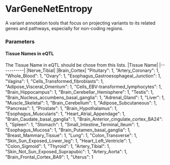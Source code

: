 # VarGeneNetEntropy

A variant annotation tools that focus on projecting variants to its related genes and pathways, especially for non-coding regions. 

### Parameters


#### Tissue Names in eQTL

The Tissue Name in eQTL should be chose from this lists.
|Tissue Name|
|-----------|
|Nerve_Tibial|
|Brain_Cortex|
  "Pituitary": 1,
  "Artery_Coronary": 1,
  "Whole_Blood": 1,
  "Ovary": 1,
  "Esophagus_Gastroesophageal_Junction": 1,
  "Vagina": 1,
  "Cells_Transformed_fibroblasts": 1,
  "Adipose_Visceral_Omentum": 1,
  "Cells_EBV-transformed_lymphocytes": 1,
  "Brain_Hippocampus": 1,
  "Brain_Cerebellar_Hemisphere": 1,
  "Testis": 1,
  "Brain_Nucleus_accumbens_basal_ganglia": 1,
  "Adrenal_Gland": 1,
  "Liver": 1,
  "Muscle_Skeletal": 1,
  "Brain_Cerebellum": 1,
  "Adipose_Subcutaneous": 1,
  "Pancreas": 1,
  "Prostate": 1,
  "Brain_Hypothalamus": 1,
  "Esophagus_Muscularis": 1,
  "Heart_Atrial_Appendage": 1,
  "Brain_Caudate_basal_ganglia": 1,
  "Brain_Anterior_cingulate_cortex_BA24": 1,
  "Spleen": 1,
  "Stomach": 1,
  "Small_Intestine_Terminal_Ileum": 1,
  "Esophagus_Mucosa": 1,
  "Brain_Putamen_basal_ganglia": 1,
  "Breast_Mammary_Tissue": 1,
  "Lung": 1,
  "Colon_Transverse": 1,
  "Skin_Sun_Exposed_Lower_leg": 1,
  "Heart_Left_Ventricle": 1,
  "Colon_Sigmoid": 1,
  "Thyroid": 1,
  "Artery_Tibial": 1,
  "Skin_Not_Sun_Exposed_Suprapubic": 1,
  "Artery_Aorta": 1,
  "Brain_Frontal_Cortex_BA9": 1,
  "Uterus": 1
